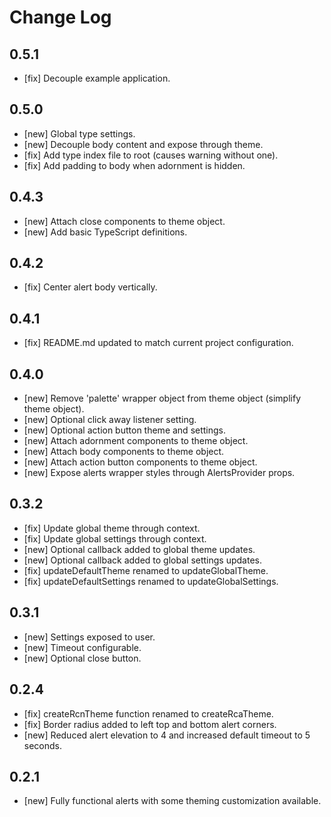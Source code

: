 # Change Log

## 0.5.1
- [fix] Decouple example application.

## 0.5.0
- [new] Global type settings.
- [new] Decouple body content and expose through theme.
- [fix] Add type index file to root (causes warning without one).
- [fix] Add padding to body when adornment is hidden.

## 0.4.3
- [new] Attach close components to theme object.
- [new] Add basic TypeScript definitions.

## 0.4.2
- [fix] Center alert body vertically.

## 0.4.1
- [fix] README.md updated to match current project configuration.

## 0.4.0
- [new] Remove 'palette' wrapper object from theme object (simplify theme object).
- [new] Optional click away listener setting.
- [new] Optional action button theme and settings.
- [new] Attach adornment components to theme object.
- [new] Attach body components to theme object.
- [new] Attach action button components to theme object.
- [new] Expose alerts wrapper styles through AlertsProvider props.

## 0.3.2
- [fix] Update global theme through context.
- [fix] Update global settings through context.
- [new] Optional callback added to global theme updates.
- [new] Optional callback added to global settings updates.
- [fix] updateDefaultTheme renamed to updateGlobalTheme.
- [fix] updateDefaultSettings renamed to updateGlobalSettings.

## 0.3.1
- [new] Settings exposed to user.
- [new] Timeout configurable.
- [new] Optional close button.

## 0.2.4
- [fix] createRcnTheme function renamed to createRcaTheme.
- [fix] Border radius added to left top and bottom alert corners.
- [new] Reduced alert elevation to 4 and increased default timeout to 5 seconds.

## 0.2.1
- [new] Fully functional alerts with some theming customization available.